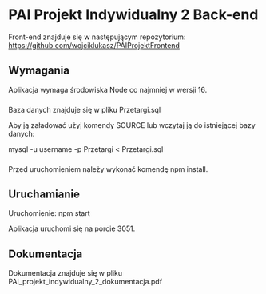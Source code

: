 # PAI Projekt Indywidualny 2 Back-end

Front-end znajduje się w następującym repozytorium:
https://github.com/wojciklukasz/PAIProjektFrontend

## Wymagania
Aplikacja wymaga środowiska Node co najmniej w wersji 16.
###
Baza danych znajduje się w pliku Przetargi.sql

Aby ją załadować użyj komendy SOURCE lub wczytaj ją do istniejącej bazy danych:

mysql -u username -p Przetargi < Przetargi.sql
###
Przed uruchomieniem należy wykonać komendę npm install.

## Uruchamianie
Uruchomienie: npm start

Aplikacja uruchomi się na porcie 3051.


## Dokumentacja
Dokumentacja znajduje się w pliku PAI_projekt_indywidualny_2_dokumentacja.pdf
